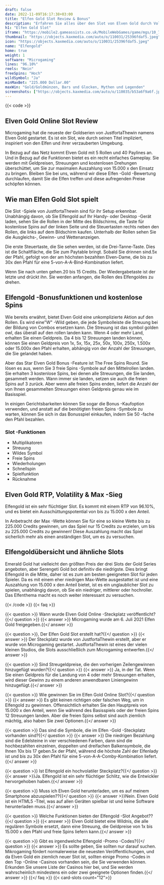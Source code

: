 ```yaml
---
draft: false
date: 2022-11-09T16:17:38+03:00
title: "Elfen Gold Slot Review & Bonus"
description: "Erfahren Sie alles über den Slot von Elven Gold durch Volatilität, RTP, Funktionen, Auszahlungen von Microgaming und erhalten Sie kostenlose Spins und Boni von den besten Online -Casinos!"
h1: "Elfen Gold Slot"
iframe: "https://mobile2.gameassists.co.uk/MobileWebGames/game/mgs/10_7_0_8007?brand=QuickFireDemo&lobbyName=QuickFireDemo&languageCode=en&productId=1867&casinoId=1867&loginType=VanguardSessionToken&bankingUrl=&gameId=elvenGoldDesktop&gameName=elvenGoldDesktop&clientId=50300&moduleId=21732&clientTypeId=70&xmanEndPoints=https%3A%2F%2Fxplay201.gameassists.co.uk%2FXMan%2Fx.x&displayName=Elven%20Gold&gameTitle=Elven%20Gold&returnUrl=&lobbyUrl=&helpUrl=&isPracticePlay=true&username=demo&password=demo&isRGI=true&GameVersion=elvenGoldDesktop_JFTW_1_0_2_3&host=Desktop&variant=&activityStatementURL=&sext1=&sext2=&allowmixedMode=&bypassFlashPrompt=&preferexternal=&loginname=&showva=&playmode=demo&custom1=&usertype=0&theme=quickfiressl&InterfaceURL=&hideva=&ab=&grsbid=&siteID=MAL&regMarket="
thumbnail: "https://objects.kaxmedia.com/auto/o/110031/25396fdaf5.jpeg"
icon: "https://objects.kaxmedia.com/auto/o/110031/25396fdaf5.jpeg"
name: "Elfengold"
home: true
weight: 1
software: "Microgaming"
lines: "96.10%"
reels: "Nein"
freeSpins: "Hoch"
wildSymbol: "Ja"
minMaxBet: "225.000 Dollar.00"
maxWin: "Gold/Goldmünzen, Bars und Glocken, Mythen und Legenden"
screenshots: ["https://objects.kaxmedia.com/auto/o/110035/b53a6f9a6f.jpeg"]
---
```


{{< code >}}<h2>Elven Gold Online Slot Review</h2><p>Microgaming hat die neueste der Goldserien von JustfortaThewin namens Elven Gold gestartet. Es ist ein Slot, wie durch seinen Titel impliziert, inspiriert von den Elfen und ihrer verzauberten Umgebung.</p><p>In Bezug auf das Netz kommt Elven Gold mit 5 Rollen und 40 Paylines an. Und in Bezug auf die Funktionen bietet es ein recht einfaches Gameplay. Sie werden mit Geldpreisen, Streuungen und kostenlosen Drehungen überschüttet, um Sie zur maximalen Auszahlung von 15.000 x den Einsatz zu bringen. Bleiben Sie bei uns, während wir diese Elfen -Gold -Bewertung durchlaufen, damit Sie die Elfen treffen und diese aufregenden Preise schöpfen können.</p><h2>Wie man Elfen Gold Slot spielt</h2><p>Die Slot -Spiele von JustfortaThewin sind für ihr Setup erkennbar. Unabhängig davon, ob Sie Elfengold auf Ihr Handy- oder Desktop -Gerät laden, sehen Sie die Rollen in der Mitte des Bildschirms, die Taste für kostenlose Spins auf der linken Seite und die Steuertasten rechts neben den Rollen, die links auf dem Bildschirm kaufen. Unterhalb der Rollen sehen Sie die Ausgleichs-, Gewinn- und Wettenanzeigen.</p><p>Die erste Steuertaste, die Sie sehen werden, ist die Drei-Tanne-Taste. Dies ist die Schaltfläche, die Sie zum Paytable bringt. Sobald Sie drinnen sind.5x der Pfahl, gefolgt von der am höchsten bezahlten Elven-Dame, die bis zu 30x den Pfahl für eine 5-von-A-A-Bind-Kombination liefert.</p><p>Wenn Sie nach unten gehen.20 bis 15 Credits. Der Wiedergabetaste ist der letzte und drückt ihn. Sie werden anfangen, die Rollen des Elfengoldes zu drehen.</p><h2>Elfengold -Bonusfunktionen und kostenlose Spins</h2><p>Wie bereits erwähnt, bietet Elven Gold eine unkomplizierte Aktion auf den Rollen. Es wird eine"W" -Wild geben, die jede Symbolleiste die Streuung bei der Bildung von Combos ersetzen kann. Die Streuung ist das symbol golden owl, das überall auf den rollen landen kann. Wenn 4 oder mehr Land, erhalten Sie einen Geldpreis. Da 4 bis 12 Streuungen landen können, können Sie einen Geldpreis von 1x, 5x, 15x, 25x, 50x, 100x, 250x, 1.500x oder 15.000x den Pfahl erhalten, abhängig von der Anzahl der Streuungen, die Sie gelandet haben.</p><p>Aber das Star Elven Gold Bonus -Feature ist The Free Spins Round. Sie lösen es aus, wenn Sie 3 freie Spins -Symbole auf den Mittelrollen landen. Sie erhalten 3 kostenlose Spins, bei denen alle Streuungen, die Sie landen, gesammelt werden. Wann immer sie landen, setzen sie auch die freien Spins auf 3 zurück. Aber wenn alle freien Spins enden, liefert die Anzahl der von Ihnen gesammelten Streuungen einen Geldpreis genau wie im Basisspiel.</p><p>In einigen Gerichtsbarkeiten können Sie sogar die Bonus -Kaufoption verwenden, und anstatt auf die benötigten freien Spins -Symbole zu warten, können Sie sich in das Bonusspiel einkaufen, indem Sie 50 -fache den Pfahl bezahlen.</p><h3>
Slot -Funktionen</h3><ul>
<li></span>
Multiplikatoren</li>
<li></span>
Streuung</li>
<li></span>
Wildes Symbol</li>
<li></span>
Freie Spins</li>
<li></span>
Wiederholungen</li>
<li></span>
Schnellspin</li>
<li></span>
Spielfunktion</li>
<li></span>
Rücknahme</li></ul><h2>Elven Gold RTP, Volatility & Max -Sieg</h2><p>Elfengold ist ein sehr flüchtiger Slot. Es kommt mit einem RTP von 96.10%, und es bietet ein Ausschüttungspotential von bis zu 15.000 x den Anteil.</p><p>In Anbetracht der Max -Wette können Sie für eine so kleine Wette bis zu 225.000 Credits gewinnen, um das Spiel nur 15 Credits zu erzielen, um bis zu 225.000 Credits zu gewinnen! Diese Auszahlung macht das Spiel sicherlich mehr als einen anständigen Slot, um es zu versuchen.</p><h2>Elfengoldübersicht und ähnliche Slots</h2><p>Emerald Gold hat vielleicht den größten Preis der drei Slots der Gold Series angeboten, aber Serengeti Gold bot definitiv die niedrigste. Dies bringt Elfengold in die Mitte, daher ist es zum am besten geeigneten Slot für jeden Spieler. Da es mit einem eher niedrigen Max-Wette ausgestattet ist und eine Auszahlung von 15.000 x den Anteil bietet, ist es ein unglaublicher Slot zu spielen, unabhängig davon, ob Sie ein niedriger, mittlerer oder hochroller. Das Elfenthema macht es noch weiter interessant zu versuchen.</p>
{{< /code >}}
{{< faq >}}

{{< question >}} Wann wurde Elven Gold Online -Steckplatz veröffentlicht?{{</ question >}}
{{< answer >}} Microgaming wurde am 6. Juli 2021 Elfen Gold freigegeben.{{</ answer >}}

{{< question >}}, Der Elfen Gold Slot erstellt hat?{{</ question >}}
{{< answer >}} Der Steckplatz wurde von JustfortaThewin erstellt, aber er wurde von Microgaming gestartet. JustfortaThewin ist eines der vielen kleinen Studios, die Slots ausschließlich zum Microgaming entwerfen.{{</ answer >}}

{{< question >}} Sind Streugeldpreise, die den vorherigen Zeilengewinnen hinzugefügt wurden?{{</ question >}}
{{< answer >}} Ja, in der Tat. Wenn Sie einen Geldpreis für die Landung von 4 oder mehr Streuungen erhalten, wird dieser Gewinn zu einem anderen anwendbaren Liniengewinn hinzugefügt.{{</ answer >}}

{{< question >}} Wie gewinnen Sie im Elfen Gold Online Slot?{{</ question >}}
{{< answer >}} Es gibt keinen richtigen oder falschen Weg, um in Elfengold zu gewinnen. Offensichtlich erhalten Sie den Hauptpreis von 15.000 x den Anteil, wenn Sie während des Basisspiels oder der freien Spins 12 Streuungen landen. Aber die freien Spins selbst sind auch ziemlich mächtig, also haben Sie zwei Optionen.{{</ answer >}}

{{< question >}} Das sind die Symbole, die im Elfen -Gold -Steckplatz vorhanden sind?{{</ question >}}
{{< answer >}} Die niedrigen Bezahlung sind die Edelsteine in vier verschiedenen Farben, dann sind die hochbezahlten einzelnen, doppelten und dreifachen Balkensymbole, die Ihnen 10x bis 17 geben.5x der Pfahl, während die höchste Zahl der Elfenlady ist und bis zu 30x den Pfahl für eine 5-von-A-A-Comby-Kombination liefert.{{</ answer >}}

{{< question >}} Ist Elfengold ein hochvolatiler Steckplatz?{{</ question >}}
{{< answer >}}Ja. Elfengold ist ein sehr flüchtiger Schlitz, wie die Entwickler hervorgehoben haben.{{</ answer >}}

{{< question >}} Muss ich Elven Gold herunterladen, um es auf meinem Smartphone abzuspielen??{{</ question >}}
{{< answer >}}Nein. Elven Gold ist ein HTML5 -Titel, was auf allen Geräten spielbar ist und keine Software herunterladen muss.{{</ answer >}}

{{< question >}} Welche Funktionen bieten der Elfengold -Slot Angebot??{{</ question >}}
{{< answer >}} Elven Gold bietet eine Wildnis, die alle regulären Symbole ersetzt, dann eine Streuung, die Geldpreise von 1x bis 15.000 x den Pfahl und freie Spins liefern kann.{{</ answer >}}

{{< question >}} Gibt es irgendwelche Elfengold -Promo -Codes?{{</ question >}}
{{< answer >}} Es sollte geben, Sie sollten nur darauf suchen. Mikrogaming fördert normalerweise die neuesten Veröffentlichungen, und da Elven Gold ein ziemlich neuer Slot ist, sollten einige Promo -Codes in den Top -Online -Casinos vorhanden sein, die Sie verwenden können. Erkunden Sie unsere Liste der Casinos hier bei, und Sie werden wahrscheinlich mindestens ein oder zwei geeignete Optionen finden.{{</ answer >}}
{{</ faq >}}
{{< card-slots count="12">}}